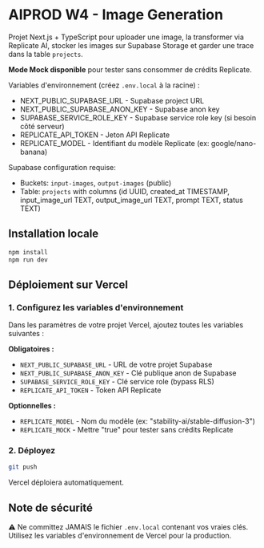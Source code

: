 # AIPROD W4 - Image Generation

Projet Next.js + TypeScript pour uploader une image, la transformer via Replicate AI, stocker les images sur Supabase Storage et garder une trace dans la table `projects`.

**Mode Mock disponible** pour tester sans consommer de crédits Replicate.

Variables d'environnement (créez `.env.local` à la racine) :

- NEXT_PUBLIC_SUPABASE_URL - Supabase project URL
- NEXT_PUBLIC_SUPABASE_ANON_KEY - Supabase anon key
- SUPABASE_SERVICE_ROLE_KEY - Supabase service role key (si besoin côté serveur)
- REPLICATE_API_TOKEN - Jeton API Replicate
- REPLICATE_MODEL - Identifiant du modèle Replicate (ex: google/nano-banana)

Supabase configuration requise:
- Buckets: `input-images`, `output-images` (public)
- Table: `projects` with columns (id UUID, created_at TIMESTAMP, input_image_url TEXT, output_image_url TEXT, prompt TEXT, status TEXT)

## Installation locale

```bash
npm install
npm run dev
```

## Déploiement sur Vercel

### 1. Configurez les variables d'environnement

Dans les paramètres de votre projet Vercel, ajoutez toutes les variables suivantes :

**Obligatoires :**
- `NEXT_PUBLIC_SUPABASE_URL` - URL de votre projet Supabase
- `NEXT_PUBLIC_SUPABASE_ANON_KEY` - Clé publique anon de Supabase
- `SUPABASE_SERVICE_ROLE_KEY` - Clé service role (bypass RLS)
- `REPLICATE_API_TOKEN` - Token API Replicate

**Optionnelles :**
- `REPLICATE_MODEL` - Nom du modèle (ex: "stability-ai/stable-diffusion-3")
- `REPLICATE_MOCK` - Mettre "true" pour tester sans crédits Replicate

### 2. Déployez

```bash
git push
```

Vercel déploiera automatiquement.

## Note de sécurité

⚠️ Ne committez JAMAIS le fichier `.env.local` contenant vos vraies clés. Utilisez les variables d'environnement de Vercel pour la production.
